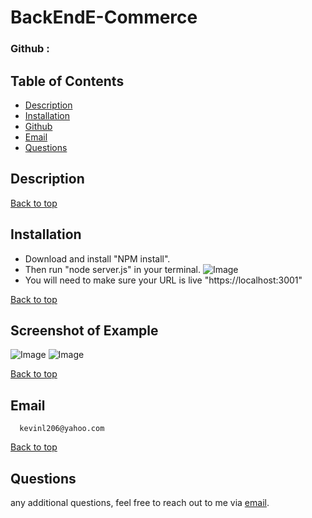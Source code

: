 # BackEndE-Commerce
### Github : 

## Table of Contents
- [Description](#description)
- [Installation](#installation)
- [Github](#github)
- [Email](#email)
- [Questions](#questions)
  
## Description
   
[Back to top](#)
  
## Installation
- Download and install "NPM install".
- Then run "node server.js" in your terminal.
![Image]()
- You will need to make sure your URL is live "https://localhost:3001"

[Back to top](#)
  
## Screenshot of Example
![Image]()
![Image]()

[Back to top](#)
  
 ## Email
      kevinl206@yahoo.com
[Back to top](#)
  
## Questions
  any additional questions, feel free to reach out to me via [email](mailto:kevinl206@yahoo.com).